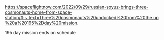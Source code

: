 https://spaceflightnow.com/2022/09/29/russian-soyuz-brings-three-cosmonauts-home-from-space-station/#:~:text=Three%20cosmonauts%20undocked%20from%20the,up%20a%20195%2Dday%20mission.

195 day mission ends on schedule